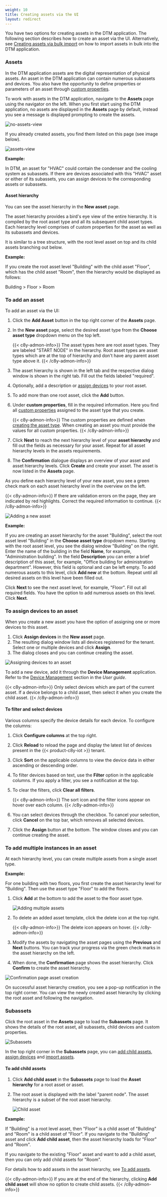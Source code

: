 ```yaml
---
weight: 10
title: Creating assets via the UI
layout: redirect
---
```


You have two options for creating assets in the DTM application.
The following section describes how to create an asset via the UI.
Alternatively, see [Creating assets via bulk import](/dtm/asset-hierarchy/#creating-assets-bulk-import) on how to import assets in bulk into the DTM application.


### Assets

In the DTM application assets are the digital representation of physical assets.
An asset in the DTM application can contain numerous subassets and devices.
You also have the opportunity to define properties or parameters of an asset through [custom properties](/dtm/asset-types/#property-library).

To work with assets in the DTM application, navigate to the **Assets** page using the navigator on the left.
When you first start using the DTM application, no assets are displayed in the **Assets** page by default, instead you see a message is displayed prompting to create the assets.

![no-assets-view](/images/dtm/assets/dtm-assets-no-assets.png)

If you already created assets, you find them listed on this page (see image below).

![assets-view](/images/dtm/assets/dtm-assets-view-assets.png)

**Example:**

In DTM, an asset for "HVAC" could contain the condenser and the cooling system as subassets.
If there are devices associated with this "HVAC" asset or either of its subassets, you can assign devices to the corresponding assets or subassets.


#### Asset hierarchy

You can see the asset hierarchy in the **New asset** page.

The asset hierarchy provides a bird's eye view of the entire hierarchy.
It is compiled by the root asset type and all its subsequent child asset types.
Each hierarchy level comprises of custom properties for the asset as well as its subassets and devices.

It is similar to a tree structure, with the root level asset on top and its child assets branching out below.

**Example:**

If you create the root asset level "Building" with the child asset "Floor", which has the child asset "Room", then the hierarchy would be displayed as follows:

Building > Floor > Room


### To add an asset

To add an asset via the UI:

1. Click the **Add Asset** button in the top right corner of the **Assets** page.

2. In the **New asset** page, select the desired asset type from the **Choose asset type** dropdown menu on the top left.

    {{< c8y-admon-info>}}
The asset types here are root asset types.
They are labeled "START NODE" in the hierarchy.
Root asset types are asset types which are at the top of hierarchy and don't have any parent asset type above it.
    {{< /c8y-admon-info>}}

3. The asset hierarchy is shown in the left tab and the respective dialog window is shown in the right tab. Fill out the fields labeled "required".

4. Optionally, add a description or [assign devices](/dtm/asset-hierarchy/#to-assign-devices-to-an-asset) to your root asset.

5. To add more than one root asset, click the **Add** button.

6. Under **custom properties**, fill in the required information. Here you find all [custom properties](/dtm/asset-types/#property-library) assigned to the asset type that you create.

    {{< c8y-admon-info>}}
 The custom properties are defined when [creating the asset type](/dtm/asset-types/#to-create-a-new-asset-type).
 When creating an asset you must provide the values for all custom properties.
    {{< /c8y-admon-info>}}

7. Click **Next** to reach the next hierarchy level of your **asset hierarchy** and fill out the fields as necessary for your asset. Repeat for all asset hierarchy levels in the assets requirements.

8. The **Confirmation** dialogue displays an overview of your asset and asset hierarchy levels. Click **Create** and create your asset. The asset is now listed in the **Assets** page.

As you define each hierarchy level of your new asset, you see a green check mark on each asset hierarchy level in the overview on the left.

{{< c8y-admon-info>}}
If there are validation errors on the page, they are indicated by red highlights.
Correct the required information to continue.
{{< /c8y-admon-info>}}

![Adding a new asset](/images/dtm/assets/dtm-assets-create-text-type.png)

**Example:**

If you are creating an asset hierarchy for the asset "Building", select the root asset level "Building" in the **Choose asset type** dropdown menu. Starting with the root asset level, you see the dialog window "Building" on the right.
Enter the name of the building in the field **Name**, for example, "Administration building".
In the field **Description** you can enter a brief description of this asset, for example, "Office building for administration department".
However, this field is optional and can be left empty.
To add numerous assets to this level, click **Add new** at the bottom.
Repeat until all desired assets on this level have been filled out.

Click **Next** to see the next asset level, for example, "Floor".
Fill out all required fields.
You have the option to add numerous assets on this level.
Click **Next**.



<!--
#### Custom property of type "text" or "number"

If the type of a custom property is either "text" or "number", then provide a valid text or numeric input as value.

**Example:**

If the "Building" asset is being created, and "Building Dimension" and “Building color” are the 2 custom properties for this asset, then the values must be provided for both.

The "Building color" can be "white" and the value of "Building dimension" can be 98 and 50 for building height and width respectively.

If default values were provided when creating a custom property of type text or number, then the default values are displayed.
You can keep them or enter a new value.
If no default value was assigned during creation, then you must provide a value.


### Custom property of type "date picker"

If the type of a custom property is "date picker", then a calendar will be displayed.
Provide a date as its value.

**Example:**

If "Project start date" is a custom property for the "Building" asset, then the start date of the project can be provided as its value when creating the "Building" asset.

![assets-date](/images/dtm/assets/dtm-assets-create-date-type.png)

### Custom property of type "file upload"

If the type of a custom property is "file upload", then during asset hierarchy creation a file browser is displayed.
Select a valid file to be uploaded.

When creating the custom property, the allowed file types are defined.
When creating the asset hierarchy, the file selected for upload must belong to the list of allowed file types.
Any file type not mentioned in the list will not be allowed.

**Example:**

The blueprint for a building can be uploaded as one of the custom properties and used for future references.

{{< c8y-admon-info>}}
Uploading a file which is not present in the allowed file types list, results in a validation error and the asset will not be created.
{{< /c8y-admon-info>}}

### Custom property of type "enumeration"

If a custom property is of type "enumeration", then when creating the asset hierarchy the options provided during creation are displayed in a dropdown.
Select a value for the custom property from this dropdown.

**Example:**

If “building color” is a custom property and the color of the building can only be "white", "black" or "grey", then select the type  "enumeration".
The three colors are provided as a list of options during the creation of the custom property.

When the asset hierarchy is being created, a dropdown appears with these three options and you must select a value for the custom property from this dropdown.

![assets-enum](/images/dtm/assets/dtm-assets-create-enum-type.png)

### Custom property of type "Boolean"

If a custom property is of type "Boolean", a checkbox will be present for the custom property.

When creating the asset, the presence or absence of the custom property can be defined by selecting or deselecting the checkbox.


{{< c8y-admon-info >}}
When the asset type is defined, a few of the custom properties are marked as **Required** using a checkbox.
When the asset is created, these custom properties must be assigned a value.
If any of the mandatory fields aren't assigned a value, then the **Next** or **Create** buttons are disabled.
The remaining properties can either be assigned a value during asset creation or after the asset is created.
{{< /c8y-admon-info >}}

The custom property section only appears if the custom properties were selected for the asset type.
If the asset type does not have any custom properties, then the custom property section is not displayed during asset hierarchy creation.
-->


### To assign devices to an asset

When you create a new asset you have the option of assigning one or more devices to this asset.

1. Click **Assign devices** in the **New asset** page.
2. The resulting dialog window lists all devices registered for the tenant. Select one or multiple devices and click **Assign**.
3. The dialog closes and you can continue creating the asset.

![Assigning devices to an asset](/images/dtm/assets/dtm-assets-assign-devices.png)

To add a new device, add it through the **Device Management** application.
Refer to the [Device Management](/users-guide/device-management/#connecting-devices) section in the *User guide*.

{{< c8y-admon-info>}}
Only select devices which are part of the current asset.
If a device belongs to a child asset, then select it when you create the child asset.
{{< /c8y-admon-info>}}

#### To filter and select devices

Various columns specify the device details for each device.
To configure the columns:

1. Click **Configure columns** at the top right.

2. Click **Reload** to reload the page and display the latest list of devices present in the {{< product-c8y-iot >}} tenant.

3. Click **Sort** on the applicable columns to view the device data in either ascending or descending order.

4. To filter devices based on text, use the **Filter** option in the applicable columns. If you apply a filter, you see a notification at the top.

5. To clear the filters, click **Clear all filters**.

    {{< c8y-admon-info>}}
The sort icon and the filter icons appear on hover over each column.
    {{< /c8y-admon-info>}}

6. You can select devices through the checkbox. To cancel your selection, click **Cancel** on the top bar, which removes all selected devices.

7. Click the **Assign** button at the bottom. The window closes and you can continue creating the asset.

### To add multiple instances in an asset

At each hierarchy level, you can create multiple assets from a single asset type.

**Example:**

For one building with two floors, you first create the asset hierarchy level for "Building". Then use the asset type "Floor" to add the floors.

1. Click **Add** at the bottom to add the asset to the floor asset type.

    ![Adding multiple assets](/images/dtm/assets/dtm-assets-add-multiple-instance.png)

2. To delete an added asset template, click the delete icon at the top right.

    {{< c8y-admon-info>}}
The delete icon appears on hover.
    {{< /c8y-admon-info>}}

3. Modify the assets by navigating the asset pages using the **Previous** and **Next** buttons. You can track your progress via the green check marks in the asset hierarchy on the left.

4. When done, the **Confirmation** page shows the asset hierarchy. Click **Confirm** to create the asset hierarchy.

![Confirmation page asset creation](/images/dtm/assets/dtm-assets-confirmation-page.png)

On successful asset hierarchy creation, you see a pop-up notification in the top right corner.
You can view the newly created asset hierarchy by clicking the root asset and following the navigation.

### Subassets

Click the root asset in the **Assets** page to load the **Subassets** page.
It shows the details of the root asset, all subassets, child devices and custom properties.

![Subassets](/images/dtm/assets/dtm-assets-subassets-page.png)

In the top right corner in the **Subassets** page, you can [add child assets](#to-add-child-assets), [assign devices](#to-assign-devices-to-an-asset) and [import assets](/dtm/asset-hierarchy/#creating-assets-bulk-import).

#### To add child assets

1. Click **Add child asset** in the **Subassets** page to load the **Asset hierarchy** for a root asset or asset.

2. The root asset is displayed with the label "parent node". The asset hierarchy is a subset of the root asset hierarchy.

    ![Child asset](/images/dtm/assets/dtm-assets-add-child-asset.png)

**Example:**

If "Building" is a root level asset, then "Floor" is a child asset of "Building" and "Room" is a child asset of "Floor".
If you navigate to the "Building" asset and click **Add child asset**, then the asset hierarchy loads for "Floor" and "Room".

If you navigate to the existing "Floor" asset and want to add a child asset, then you can only add child assets for "Room".

For details how to add assets in the asset hierarchy, see [To add assets](#to-add-assets).

{{< c8y-admon-info>}}
If you are at the end of the hierarchy, clicking **Add child asset** will show no option to create child assets.
{{< /c8y-admon-info>}}
